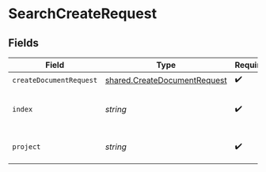 # SearchCreateRequest


## Fields

| Field                                                                               | Type                                                                                | Required                                                                            | Description                                                                         |
| ----------------------------------------------------------------------------------- | ----------------------------------------------------------------------------------- | ----------------------------------------------------------------------------------- | ----------------------------------------------------------------------------------- |
| `createDocumentRequest`                                                             | [shared.CreateDocumentRequest](../../../sdk/models/shared/createdocumentrequest.md) | :heavy_check_mark:                                                                  | N/A                                                                                 |
| `index`                                                                             | *string*                                                                            | :heavy_check_mark:                                                                  | index name where to create documents.                                               |
| `project`                                                                           | *string*                                                                            | :heavy_check_mark:                                                                  | Tigris project name.                                                                |